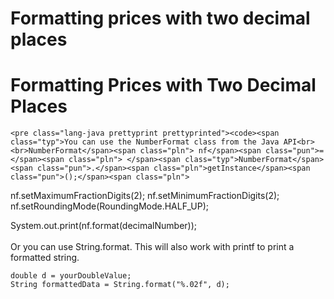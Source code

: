 # Formatting prices with two decimal places

<h1 class="page-title">Formatting Prices with Two Decimal Places</h1>
  
    <pre class="lang-java prettyprint prettyprinted"><code><span class="typ">You can use the NumberFormat class from the Java API<br><br>NumberFormat</span><span class="pln"> nf</span><span class="pun">=</span><span class="pln"> </span><span class="typ">NumberFormat</span><span class="pun">.</span><span class="pln">getInstance</span><span class="pun">();</span><span class="pln">
nf</span><span class="pun">.</span><span class="pln">setMaximumFractionDigits</span><span class="pun">(</span><span class="lit">2</span><span class="pun">);</span><span class="pln">
nf</span><span class="pun">.</span><span class="pln">setMinimumFractionDigits</span><span class="pun">(</span><span class="lit">2</span><span class="pun">);</span><span class="pln">
nf</span><span class="pun">.</span><span class="pln">setRoundingMode</span><span class="pun">(</span><span class="typ">RoundingMode</span><span class="pun">.</span><span class="pln">HALF_UP</span><span class="pun">);</span><span class="pln">

</span><span class="typ">System</span><span class="pun">.</span><span class="pln">out</span><span class="pun">.</span><span class="pln">print</span><span class="pun">(</span><span class="pln">nf</span><span class="pun">.</span><span class="pln">format</span><span class="pun">(</span><span class="pln">decimalNumber</span><span class="pun">));<br><br>Or you can use String.format. This will also work with printf to print a formatted string.<br></span></code></pre>
<pre class="lang-java prettyprint prettyprinted"><code><span class="kwd">double</span><span class="pln"> d </span><span class="pun">=</span><span class="pln"> yourDoubleValue</span><span class="pun">;</span><span class="pln">  
</span><span class="typ">String</span><span class="pln"> formattedData </span><span class="pun">=</span><span class="pln"> </span><span class="typ">String</span><span class="pun">.</span><span class="pln">format</span><span class="pun">(</span><span class="str">"%.02f"</span><span class="pun">,</span><span class="pln"> d</span><span class="pun">);</span></code></pre>
<pre class="lang-java prettyprint prettyprinted"><code><span class="pun">&nbsp;</span></code></pre>
  
</div>